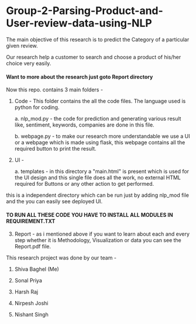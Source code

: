 # Group-2-Parsing-Product-and-User-review-data-using-NLP

The main objective of this research is to predict the Category of a particular given review.

Our research help a customer to search and choose a product of his/her choice very easily.

#### Want to more about the research just goto Report directory

Now this repo. contains 3 main folders - 
1. Code - This folder contains the all the code files. The language used is python for coding.

    a. nlp_mod.py - the code for prediction and generating various result like, sentiment, keywords, companies are done in this file. 

    b. webpage.py - to make our research more understandable we use a UI or a webpage which is made using flask, this webpage contains all the required button to print the result.

2. UI - 

    a. templates - in this directory a "main.html" is present which is used for the UI design and this single file does all the work, no external HTML required for Buttons or any other action to get performed.

this is a independent directory which can be run just by adding nlp_mod file and the you can easily see deployed UI.

#### TO RUN ALL THESE CODE YOU HAVE TO INSTALL ALL MODULES IN REQUIREMENT.TXT

3. Report - as i mentioned above if you want to learn about each and every step whether it is Methodology, Visualization or data you can see the Report.pdf file.

This research project was done by our team - 
1. Shiva Baghel (Me)

2. Sonal Priya

3. Harsh Raj

4. Nirpesh Joshi

5. Nishant Singh
